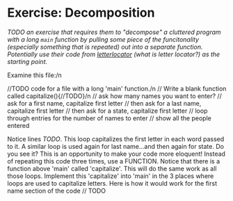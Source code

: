 # Exercise: Decomposition

*TODO an exercise that requires them to "decompose" a cluttered program with a long `main` function by pulling
some piece of the funcitonality (especially something that is repeated) out into a separate function. Potentially
use their code from [letterlocator](../letterlocator) (what is letter locator?) as the starting point.*

Examine this file:/n

  //TODO code for a file with a long 'main' function./n
    // Write a blank function called capitalize(){//TODO}/n
    // ask how many names you want to enter?
    // ask for a first name, capitalize first letter
    // then ask for a last name, capitalize first letter
    // then ask for a state, capitalize first letter
    // loop through entries for the number of names to enter
    // show all the people entered 
    
  
Notice lines *TODO*.  This loop capitalizes the first letter in each word passed to it.  A similar loop is used again for last name...and then again for state. Do you see it?  This is an opportunity to make your code more eloquent! Instead of repeating this code three times, use a FUNCTION.  Notice that there is a function above 'main' called 'capitalize'.  This will do the same work as all those loops.  Implement this 'capitalize' into 'main' in the 3 places where loops are used to capitalize letters.  Here is how it would work for the first name section of the code // TODO




  
  
